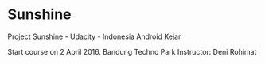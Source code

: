 # Sunshine
Project Sunshine - Udacity - Indonesia Android Kejar

Start course on 2 April 2016.
Bandung Techno Park
Instructor: Deni Rohimat
